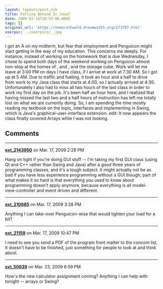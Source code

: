 ```yaml
---
layout: layouts/post.njk
title: Falling Behind In Java?
date: 2009-03-16T20:55:00.000Z
tags: []
original_url: 'https://nemorathwald.dreamwidth.org/273707.html'
userpic: ../userpics/_.jpg
---
```

I got an A on my midterm, but fear that employment and Penguicon might start getting in the way of my education. This concerns me deeply. For instance, instead of working on the homework that is due Wednesday, I chose to spend both days of the weekend working on Penguicon almost non-stop at the homes of , and , and the storage cube. Work will let me leave at 3:00 PM on days I have class, if I arrive at work at 7:30 AM. So I got up at 5 AM. Due to traffic and fueling, it took an hour and a half to drive from work to my Java class that starts at 4:00, so I actually arrived at 4:30. Unfortunately I also had to miss all two hours of the last class in order to work my first day on the job. It's been half an hour here, and I realized that having missed the last two and a half hours of instruction has left me totally lost on what we are currently doing. So, I am spending the time mostly reading my textbook on the topic, interfaces and implementing in Swing, which is Java's graphical-user-interface extension. edit: It now appears the class finally covered Arrays while I was not looking.

## Comments

---

**[ext_2143950](https://www.dreamwidth.org/users/ext_2143950)** on Mar. 17, 2009 2:28 PM

Hang on tight if you're doing GUI stuff -- I'm taking my first GUI class (using Qt and C++ rather than Swing and Java) after a good three years of programming classes, and it's a tough subject. It might actually not be as bad if you have less experience programming without a GUI though; part of what makes it so hard is that everything you used to know about programming doesn't apply anymore, because everything is all model-view-controller and event driven and different.

---

**[ext_210685](https://www.dreamwidth.org/users/ext_210685)** on Mar. 17, 2009 3:28 PM

Anything I can take-over Penguicon-wise that would lighten your load for a bit?

---

**[ext_21159](https://www.dreamwidth.org/users/ext_21159)** on Mar. 17, 2009 10:47 PM

I need to see you send a PDF of the program front matter to the concom list. It doesn't have to be finished, just something for people to look at and think about.

---

**[ext_50639](https://www.dreamwidth.org/users/ext_50639)** on Mar. 23, 2009 6:59 PM

How's the new calculator assignment coming? Anything I can help with tonight -- arrays or Swing?
